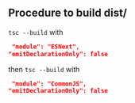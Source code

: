 ## Procedure to build dist/

`tsc --build` with
```json
 "module": "ESNext",
"emitDeclarationOnly": false
```
then `tsc --build` with
```json
 "module": "CommonJS",
"emitDeclarationOnly": false
```